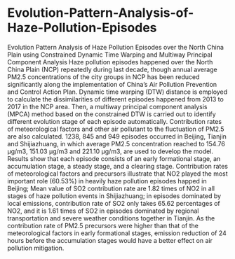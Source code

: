 # Evolution-Pattern-Analysis-of-Haze-Pollution-Episodes
Evolution Pattern Analysis of Haze Pollution Episodes over the North China Plain using Constrained Dynamic Time Warping and Multiway Principal Component Analysis
Haze pollution episodes happened over the North China Plain (NCP) repeatedly during last decade, though annual average PM2.5 concentrations of the city groups in NCP has been reduced significantly along the implementation of China’s Air Pollution Prevention and Control Action Plan. Dynamic time warping (DTW) distance is employed to calculate the dissimilarities of different episodes happened from 2013 to 2017 in the NCP area. Then, a multiway principal component analysis (MPCA) method based on the constrained DTW is carried out to identify different evolution stage of each episode automatically. Contribution rates of meteorological factors and other air pollutant to the fluctuation of PM2.5 are also calculated. 1238, 845 and 949 episodes occurred in Beijing, Tianjin and Shijiazhuang, in which average PM2.5 concentration reached to 154.76 μg/m3, 151.03 μg/m3 and 221.10 μg/m3, are used to develop the model. Results show that each episode consists of an early formational stage, an accumulation stage, a steady stage, and a clearing stage. Contribution rates of meteorological factors and precursors illustrate that NO2 played the most important role (60.53%) in heavily haze pollution episodes happed in Beijing; Mean value of SO2 contribution rate are 1.82 times of NO2 in all stages of haze pollution events in Shijiazhuang; in episodes dominated by local emissions, contribution rate of SO2 only takes 65.62 percentages of NO2, and it is 1.61 times of SO2 in episodes dominated by regional transportation and severe weather conditions together in Tianjin. As the contribution rate of PM2.5 precursors were higher than that of the meteorological factors in early formational stages, emission reduction of 24 hours before the accumulation stages would have a better effect on air pollution mitigation.
